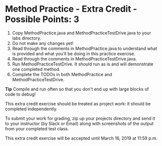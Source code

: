 # Method Practice - Extra Credit - Possible Points: 3

1. Copy MethodPractice.java and MethodPracticeTestDrive.java to your labs directory.
2. Do not make any changes yet! 
2. Read through the comments in MethodPractice.java to understand what is provided and what you'll be doing in this practice exercise.
3. Read through the comments in MethodPracticeTestDrive.java.
4. Run MethodPracticeTestDrive. It should run as is and will demonstrate one completed method.
5. Complete the TODOs in both MethodPractice and MethodPracticeTestDrive. 

**Tip** Compile and run often so that you don't end up with large blocks of code to debug!

This extra credit exercise should be treated as project work: it should be completed independently.

To submit your work for grading, zip up your projects directory and send it to your instructor (by Slack or Email) along with screenshots
of the output from your completed test class.

This extra credit exercise will be accepted until March 16, 2019 at 11:59 p.m.
